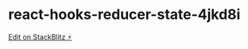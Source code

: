 # react-hooks-reducer-state-4jkd8i

[Edit on StackBlitz ⚡️](https://stackblitz.com/edit/react-hooks-reducer-state-4jkd8i)